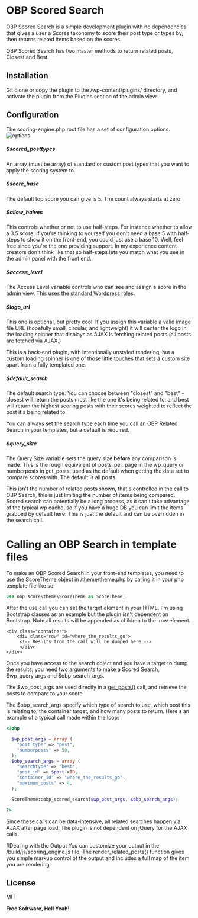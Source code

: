 # OBP Scored Search

OBP Scored Search is a simple development plugin with no dependencies that gives a user a Scores taxonomy to score their post type or types by, then returns related items based on the scores.

OBP Scored Search has two master methods to return related posts, Closest and Best.

## Installation

Git clone or copy the plugin to the /wp-content/plugins/ directory, and activate the plugin from the Plugins section of the admin view.

## Configuration

The scoring-engine.php root file has a set of configuration options:
![options](https://i.imgur.com/pVpIEs5.jpg)

##### $scored_posttypes
An array (must be array) of standard or custom post types that you want to apply the scoring system to.

##### $score_base
The default top score you can give is 5. The count always starts at zero.

##### $allow_halves
This controls whether or not to use half-steps. For instance whether to allow a 3.5 score. If you're thinking to yourself you don't need a base 5 with half-steps to show it on the front-end, you could just use a base 10. Well, feel free since you're the one providing support. In my experience content creators don't think like that so half-steps lets you match what you see in the admin panel with the front end.

##### $access_level
The Access Level variable controls who can see and assign a score in the admin view. This uses the [standard Wordpress roles](https://wordpress.org/support/article/roles-and-capabilities/).

##### $logo_url
This one is optional, but pretty cool. If you assign this variable a valid image file URL (hopefully small, circular, and lightweight) it will center the logo in the loading spinner that displays as AJAX is fetching related posts (all posts are fetched via AJAX.) 

This is a back-end plugin, with intentionally unstyled rendering, but a custom loading spinner is one of those little touches that sets a custom site apart from a fully templated one.

##### $default_search
The default search type. You can choose between "closest" and "best" - closest will return the posts most like the one it's being related to, and best will return the highest scoring posts with their scores weighted to reflect the post it's being related to. 

You can always set the search type each time you call an OBP Related Search in your templates, but a default is required.

##### $query_size
The Query Size variable sets the query size **before** any comparison is made. This is the rough equivalent of posts_per_page in the wp_query or numberposts in get_posts, used as the default when getting the data set to compare scores with. The default is all posts. 

This isn't the number of related posts shown, that's controlled in the call to OBP Search, this is just limiting the number of items being compared. Scored search can potentially be a long process, as it can't take advantage of the typical wp cache, so if you have a huge DB you can limit the items grabbed by default here. This is just the default and can be overridden in the search call.

# Calling an OBP Search in template files
To make an OBP Scored Search in your front-end templates, you need to use the ScoreTheme object in /theme/theme.php by calling it in your php template file like so:
```php 
use obp_score\theme\ScoreTheme as ScoreTheme;
```
After the use call you can set the target element in your HTML. I'm using Bootstrap classes as an example but the plugin isn't dependent on Bootstrap. Note all results will be appended as children to the .row element.

```
<div class="container">
    <div class="row" id="where_the_results_go">
     <!-- Results from the call will be dumped here -->
     </div>
</div>
 ```

Once you have access to the search object and you have a target to dump the results, you need two arguments to make a Scored Search, $wp_query_args and $obp_search_args. 

The $wp_post_args are used directly in a [get_posts()](https://developer.wordpress.org/reference/functions/get_posts/) call, and retrieve the posts to compare to your score.

The $obp_search_args specify which type of search to use, which post this is relating to, the container target, and how many posts to return. Here's an example of a typical call made within the loop:

```php
<?php 

  $wp_post_args = array (
    "post_type" => "post",
    "numberposts" => 50,
  );
  $obp_search_args = array (
    "searchtype" => "best",
    "post_id" => $post->ID,
    "container_id" => "where_the_results_go",
    "maximum_posts" => 4,
  );

  ScoreTheme::obp_scored_search($wp_post_args, $obp_search_args);

?>
```
Since these calls can be data-intensive, all related searches happen via AJAX after page load. The plugin is not dependent on jQuery for the AJAX calls.

#Dealing with the Output
You can customize your output in the /build/js/scoring_engine.js file. The render_related_posts() function gives you simple markup control of the output and includes a full map of the item you are rendering.


License
----

MIT


**Free Software, Hell Yeah!**


